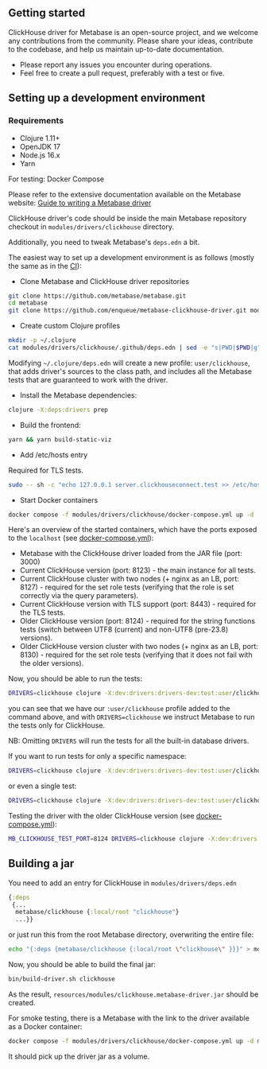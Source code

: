 ## Getting started

ClickHouse driver for Metabase is an open-source project,
and we welcome any contributions from the community.
Please share your ideas, contribute to the codebase,
and help us maintain up-to-date documentation.

* Please report any issues you encounter during operations.
* Feel free to create a pull request, preferably with a test or five.

## Setting up a development environment

### Requirements

* Clojure 1.11+
* OpenJDK 17
* Node.js 16.x
* Yarn

For testing: Docker Compose

Please refer to the extensive documentation available on the Metabase website: [Guide to writing a Metabase driver](https://www.metabase.com/docs/latest/developers-guide/drivers/start.html)

ClickHouse driver's code should be inside the main Metabase repository checkout in `modules/drivers/clickhouse` directory.

Additionally, you need to tweak Metabase's `deps.edn` a bit.

The easiest way to set up a development environment is as follows (mostly the same as in the [CI](https://github.com/enqueue/metabase-clickhouse-driver/blob/master/.github/workflows/check.yml)):

* Clone Metabase and ClickHouse driver repositories
```bash
git clone https://github.com/metabase/metabase.git
cd metabase
git clone https://github.com/enqueue/metabase-clickhouse-driver.git modules/drivers/clickhouse
```

* Create custom Clojure profiles

```bash
mkdir -p ~/.clojure
cat modules/drivers/clickhouse/.github/deps.edn | sed -e "s|PWD|$PWD|g" > ~/.clojure/deps.edn
```

Modifying `~/.clojure/deps.edn` will create a new profile: `user/clickhouse`, that adds driver's sources to the class path, and includes all the Metabase tests that are guaranteed to work with the driver.

* Install the Metabase dependencies:

```bash
clojure -X:deps:drivers prep
```

* Build the frontend:

```bash
yarn && yarn build-static-viz
```

* Add /etc/hosts entry

Required for TLS tests.

```bash
sudo -- sh -c "echo 127.0.0.1 server.clickhouseconnect.test >> /etc/hosts"
```

* Start Docker containers

```bash
docker compose -f modules/drivers/clickhouse/docker-compose.yml up -d
```

Here's an overview of the started containers, which have the ports exposed to the `localhost` (see [docker-compose.yml](./docker-compose.yml)):

- Metabase with the ClickHouse driver loaded from the JAR file (port: 3000)
- Current ClickHouse version (port: 8123) - the main instance for all tests.
- Current ClickHouse cluster with two nodes (+ nginx as an LB, port: 8127) - required for the set role tests (verifying that the role is set correctly via the query parameters).
- Current ClickHouse version with TLS support (port: 8443) - required for the TLS tests.
- Older ClickHouse version (port: 8124) - required for the string functions tests (switch between UTF8 (current) and non-UTF8 (pre-23.8) versions).
- Older ClickHouse version cluster with two nodes (+ nginx as an LB, port: 8130) - required for the set role tests (verifying that it does not fail with the older versions).

Now, you should be able to run the tests:

```bash
DRIVERS=clickhouse clojure -X:dev:drivers:drivers-dev:test:user/clickhouse
```

you can see that we have our `:user/clickhouse` profile added to the command above, and with `DRIVERS=clickhouse` we instruct Metabase to run the tests only for ClickHouse.

NB: Omitting `DRIVERS` will run the tests for all the built-in database drivers.

If you want to run tests for only a specific namespace:

```bash
DRIVERS=clickhouse clojure -X:dev:drivers:drivers-dev:test:user/clickhouse :only metabase.driver.clickhouse-test
```

or even a single test:

```bash
DRIVERS=clickhouse clojure -X:dev:drivers:drivers-dev:test:user/clickhouse :only metabase.driver.clickhouse-test/clickhouse-nullable-arrays
```

Testing the driver with the older ClickHouse version (see [docker-compose.yml](./docker-compose.yml)):

```bash
MB_CLICKHOUSE_TEST_PORT=8124 DRIVERS=clickhouse clojure -X:dev:drivers:drivers-dev:test:user/clickhouse :only metabase.driver.clickhouse-test
```

## Building a jar

You need to add an entry for ClickHouse in `modules/drivers/deps.edn`

```clj
{:deps
 {...
  metabase/clickhouse {:local/root "clickhouse"}
  ...}}
```

or just run this from the root Metabase directory, overwriting the entire file:

```bash
echo "{:deps {metabase/clickhouse {:local/root \"clickhouse\" }}}" > modules/drivers/deps.edn
```

Now, you should be able to build the final jar:

```bash
bin/build-driver.sh clickhouse
```

As the result, `resources/modules/clickhouse.metabase-driver.jar` should be created.

For smoke testing, there is a Metabase with the link to the driver available as a Docker container:

```bash
docker compose -f modules/drivers/clickhouse/docker-compose.yml up -d metabase
```

It should pick up the driver jar as a volume.
